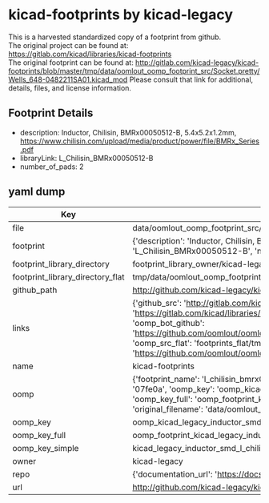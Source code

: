 # kicad-footprints by kicad-legacy  
This is a harvested standardized copy of a footprint from github.  
The original project can be found at:  
https://gitlab.com/kicad/libraries/kicad-footprints  
The original footprint can be found at:
http://gitlab.com/kicad-legacy/kicad-footprints/blob/master/tmp/data/oomlout_oomp_footprint_src/Socket.pretty/Wells_648-0482211SA01.kicad_mod
Please consult that link for additional, details, files, and license information.  
## Footprint Details
* description: Inductor, Chilisin, BMRx00050512-B, 5.4x5.2x1.2mm, https://www.chilisin.com/upload/media/product/power/file/BMRx_Series.pdf  
* libraryLink: L_Chilisin_BMRx00050512-B  
* number_of_pads: 2  
## yaml dump  
| Key | Value |  
| --- | --- |  
| file | data/oomlout_oomp_footprint_src/kicad-footprints/Inductor_SMD.pretty/L_Chilisin_BMRx00050512-B.kicad_mod |  
| footprint | {'description': 'Inductor, Chilisin, BMRx00050512-B, 5.4x5.2x1.2mm, https://www.chilisin.com/upload/media/product/power/file/BMRx_Series.pdf', 'libraryLink': 'L_Chilisin_BMRx00050512-B', 'number_of_pads': 2} |  
| footprint_library_directory | footprint_library_owner/kicad-legacy_kicad-footprints |  
| footprint_library_directory_flat | tmp/data/oomlout_oomp_footprint_src/footprints_flat/kicad_legacy_inductor_smd_l_chilisin_bmrx00050512_b/working |  
| github_path | http://github.com/kicad-legacy/kicad-footprints/blob/master/tmp/data/oomlout_oomp_footprint_src/Inductor_SMD.pretty/L_Chilisin_BMRx00050512-B.kicad_mod |  
| links | {'github_src': 'http://gitlab.com/kicad-legacy/kicad-footprints/blob/master/tmp/data/oomlout_oomp_footprint_src/Socket.pretty/Wells_648-0482211SA01.kicad_mod', 'github_src_repo': 'https://gitlab.com/kicad/libraries/kicad-footprints', 'oomp_bot': 'tmp/data/oomlout_oomp_footprint_src/footprints/kicad_legacy_inductor_smd_l_chilisin_bmrx00050512_b/working', 'oomp_bot_github': 'https://github.com/oomlout/oomlout_oomp_footprint_bot/tree/main/tmp/data/oomlout_oomp_footprint_src/footprints/kicad_legacy_inductor_smd_l_chilisin_bmrx00050512_b/working', 'oomp_src_flat': 'footprints_flat/tmp/data/oomlout_oomp_footprint_src/footprints_flat/kicad_legacy_inductor_smd_l_chilisin_bmrx00050512_b/working', 'oomp_src_flat_github': 'https://github.com/oomlout/oomlout_oomp_footprint_src/tree/main/tmp/data/oomlout_oomp_footprint_src/footprints_flat/kicad_legacy_inductor_smd_l_chilisin_bmrx00050512_b/working'} |  
| name | kicad-footprints |  
| oomp | {'footprint_name': 'l_chilisin_bmrx00050512_b', 'library_name': 'inductor_smd', 'md5': '07fe0a2857f07920aec2368d238dc92f', 'md5_10': '07fe0a2857', 'md5_5': '07fe0', 'md5_6': '07fe0a', 'oomp_key': 'oomp_kicad_legacy_inductor_smd_l_chilisin_bmrx00050512_b', 'oomp_key_extra': 'oomp_footprint_kicad_legacy_inductor_smd_l_chilisin_bmrx00050512_b', 'oomp_key_full': 'oomp_footprint_kicad_legacy_inductor_smd_l_chilisin_bmrx00050512_b_07fe0a', 'oomp_key_simple': 'kicad_legacy_inductor_smd_l_chilisin_bmrx00050512_b', 'original_filename': 'data/oomlout_oomp_footprint_src/kicad-footprints/Inductor_SMD.pretty/L_Chilisin_BMRx00050512-B.kicad_mod', 'owner_name': 'kicad_legacy'} |  
| oomp_key | oomp_kicad_legacy_inductor_smd_l_chilisin_bmrx00050512_b |  
| oomp_key_full | oomp_footprint_kicad_legacy_inductor_smd_l_chilisin_bmrx00050512_b |  
| oomp_key_simple | kicad_legacy_inductor_smd_l_chilisin_bmrx00050512_b |  
| owner | kicad-legacy |  
| repo | {'documentation_url': 'https://docs.github.com/rest/repos/repos#get-a-repository', 'message': 'Not Found'} |  
| url | http://github.com/kicad-legacy/kicad-footprints |  

